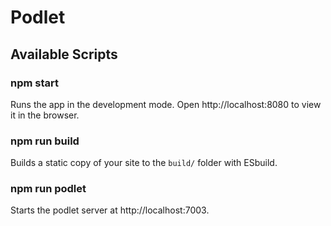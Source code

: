 # Podlet

## Available Scripts

### npm start

Runs the app in the development mode. Open http://localhost:8080 to view it in the browser.

### npm run build

Builds a static copy of your site to the `build/` folder with ESbuild.

### npm run podlet

Starts the podlet server at http://localhost:7003.

